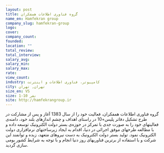 ```yaml
---
layout: post
title: گروه فناوری اطلاعات همفکران
name_en: Hamfekran group
company_slug: hamfekran-group
logo: 
cover: 
company_count:
founded:
location: ""
total_review: 
total_interview: 
salary_avg: 
salary_min: 
salary_max: 
rate: 
view_count: 
industry: کامپیوتر، فناوری اطلاعات و اینترنت
city: تهران, تهران
size_en: VS
size: 1-10 نفر
site: http://hamfekrangroup.ir
---
```


گروه فناوری اطلاعات همفكران، فعالیت خود را از سال 1383 آغاز و پس از مشارکت در طرح تشکیل دفاتر پلیس+10 در راستای اهداف و چشم اندازهای بلند خود، دامنه‌ی فعالیتهای خود را به صورت جدی با تمرکز در حوزه‌ی بستر دولت الکترونیک توسعه داده و با مطالعه طرحهای موفق اجرائی در دنیا، اقدام به ایجاد زیرساختهای نرم‌افزاری دولت الکترونیک نمود. تولید بستر دولت الکترونیک به دست نیروهای متعهد، زبده و توانمند این شرکت و با استفاده از برترین فناوریهای روز دنیا انجام و با توجه به شرایط کشور بومی سازی گردید.
